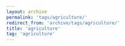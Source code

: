 ```yaml
---
layout: archive
permalink: 'tags/agriculture/'
redirect_from: 'archive/tags/agriculture/'
title: 'agriculture'
tag: 'agriculture'
---
```


